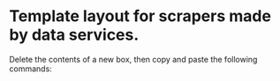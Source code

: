 # Template layout for scrapers made by data services.

Delete the contents of a new box, then copy and paste the following commands:

